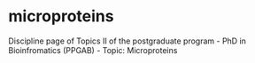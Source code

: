 # microproteins
Discipline page of Topics II of the postgraduate program - PhD in Bioinfromatics (PPGAB) - Topic: Microproteins
